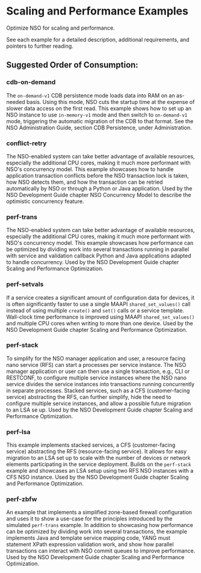 Scaling and Performance Examples
================================

Optimize NSO for scaling and performance.

See each example for a detailed description, additional requirements, and
pointers to further reading.

Suggested Order of Consumption:
-------------------------------

### cdb-on-demand
The `on-demand-v1` CDB persistence mode loads data into RAM on an as-needed
basis. Using this mode, NSO cuts the startup time at the expense of slower data
access on the first read. This example shows how to set up an NSO instance to
use `in-memory-v1` mode and then switch to `on-demand-v1` mode, triggering the
automatic migration of the CDB to that format. See the NSO Administration
Guide, section CDB Persistence, under Administration.

### conflict-retry
The NSO-enabled system can take better advantage of available resources,
especially the additional CPU cores, making it much more performant with NSO's
concurrency model. This example showcases how to handle application transaction
conflicts before the NSO transaction lock is taken, how NSO detects them, and
how the transaction can be retried automatically by NSO or through a Python or
Java application. Used by the NSO Development Guide chapter NSO Concurrency
Model to describe the optimistic concurrency feature.

### perf-trans
The NSO-enabled system can take better advantage of available resources,
especially the additional CPU cores, making it much more performant with NSO's
concurrency model. This example showcases how performance can be optimized by
dividing work into several transactions running in parallel with service and
validation callback Python and Java applications adapted to handle concurrency.
Used by the NSO Development Guide chapter Scaling and Performance
Optimization.

### perf-setvals
If a service creates a significant amount of configuration data for devices, it
is often significantly faster to use a single MAAPI `shared_set_values()` call
instead of using multiple `create()` and `set()` calls or a service template.
Wall-clock time performance is improved using MAAPI `shared_set_values()` and
multiple CPU cores when writing to more than one device. Used by the NSO
Development Guide chapter Scaling and Performance Optimization.

### perf-stack
To simplify for the NSO manager application and user, a resource facing nano
service (RFS) can start a processes per service instance. The NSO manager
application or user can then use a single transaction, e.g., CLI or RESTCONF,
to configure multiple service instances where the NSO nano service divides the
service instances into transactions running concurrently in separate processes.
Stacked services, such as a CFS (customer-facing service) abstracting the RFS,
can further simplify, hide the need to configure multiple service instances,
and allow a possible future migration to an LSA se up. Used by the NSO
Development Guide chapter Scaling and Performance Optimization.

### perf-lsa
This example implements stacked services, a CFS (customer-facing service)
abstracting the RFS (resource-facing service). It allows for easy migration to
an LSA set up to scale with the number of devices or network elements
participating in the service deployment. Builds on the `perf-stack` example and
showcases an LSA setup using two RFS NSO instances with a CFS NSO instance.
Used by the NSO Development Guide chapter Scaling and Performance Optimization.

### perf-zbfw
An example that implements a simplified zone-based firewall configuration and
uses it to show a use-case for the principles introduced by the simulated
`perf-trans` example. In addition to showcasing how performance can be
optimized by dividing work into several transactions, the example implements
Java and template service mapping code, YANG must statement XPath expression
validation work, and show how parallel transactions can interact with NSO
commit queues to improve performance. Used by the NSO Development Guide chapter
Scaling and Performance Optimization.